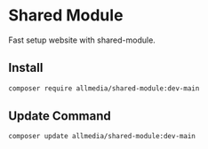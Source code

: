 # Shared Module

Fast setup website with shared-module.

## Install
```bash
composer require allmedia/shared-module:dev-main
```

## Update Command
```bash
composer update allmedia/shared-module:dev-main
```
